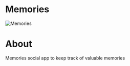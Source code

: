 # Memories

![Memories](https://ibb.co/RbWKkv5)

# About
Memories social app to keep track of valuable memories 
